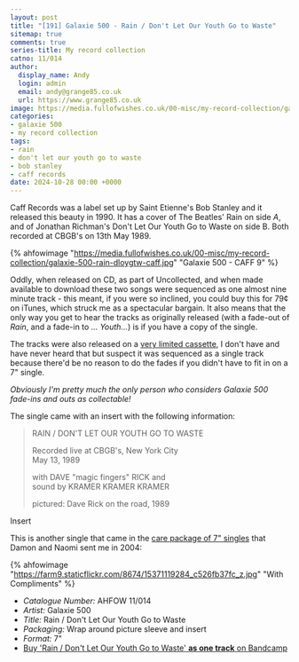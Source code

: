 ```yaml
---
layout: post
title: "[191] Galaxie 500 - Rain / Don't Let Our Youth Go to Waste"
sitemap: true
comments: true
series-title: My record collection
catno: 11/014
author:
  display_name: Andy
  login: admin
  email: andy@grange85.co.uk
  url: https://www.grange85.co.uk
image: https://media.fullofwishes.co.uk/00-misc/my-record-collection/galaxie-500-rain-dloygtw-caff.jpg
categories:
- galaxie 500
- my record collection
tags:
- rain
- don't let our youth go to waste
- bob stanley
- caff records
date: 2024-10-28 00:00 +0000
---
```

Caff Records was a label set up by Saint Etienne's Bob Stanley and it released this beauty in 1990. It has a cover of The Beatles' Rain on side _A_, and of Jonathan Richman's Don't Let Our Youth Go to Waste on side B. Both recorded at CBGB's on 13th May 1989.

{% ahfowimage "https://media.fullofwishes.co.uk/00-misc/my-record-collection/galaxie-500-rain-dloygtw-caff.jpg" "Galaxie 500 - CAFF 9" %}

Oddly, when released on CD, as part of Uncollected, and when made available to download these two songs were sequenced as one almost nine minute track - this meant, if you were so inclined, you could buy this for 79&cent; on iTunes, which struck me as a spectacular bargain. It also means that the only way you get to hear the tracks as originally released (with a fade-out of _Rain_, and a fade-in to _... Youth..._) is if you have a copy of the single. 

The tracks were also released on a [very limited cassette](https://www.discogs.com/release/10148995-Galaxie-500-Rain-Dont-Let-Our-Youth-Go-To-Waste), I don't have and have never heard that but suspect it was sequenced as a single track because there'd be no reason to do the fades if you didn't have to fit in on a 7" single.

_Obviously I'm pretty much the only person who considers Galaxie 500 fade-ins and outs as collectable!_

The single came with an insert with the following information:

<blockquote>
<p>RAIN / DON'T LET OUR YOUTH GO TO WASTE</p>
<p>Recorded live at CBGB's, New York City<br/>
May 13, 1989</p>
<p>with DAVE "magic fingers" RICK and<br/>
sound by KRAMER KRAMER KRAMER</p>
<p>pictured: Dave Rick on the road, 1989</p>
</blockquote>
<p class="caption">Insert</p>

This is another single that came in the [care package of 7" singles](/2014/12/10/happy-20th-birthday-head-full-wishes-3/) that Damon and Naomi sent me in 2004:

{% ahfowimage "https://farm9.staticflickr.com/8674/15371119284_c526fb37fc_z.jpg" "With Compliments" %}

 - *Catalogue Number:* AHFOW 11/014
 - *Artist:* Galaxie 500
 - *Title:* Rain / Don't Let Our Youth Go to Waste
 - *Packaging:* Wrap around picture sleeve and insert
 - *Format:* 7"
 - [Buy 'Rain / Don't Let Our Youth Go to Waste' **as one track** on Bandcamp](https://galaxie500.bandcamp.com/track/rain-dont-let-our-youth-go-to-waste)
